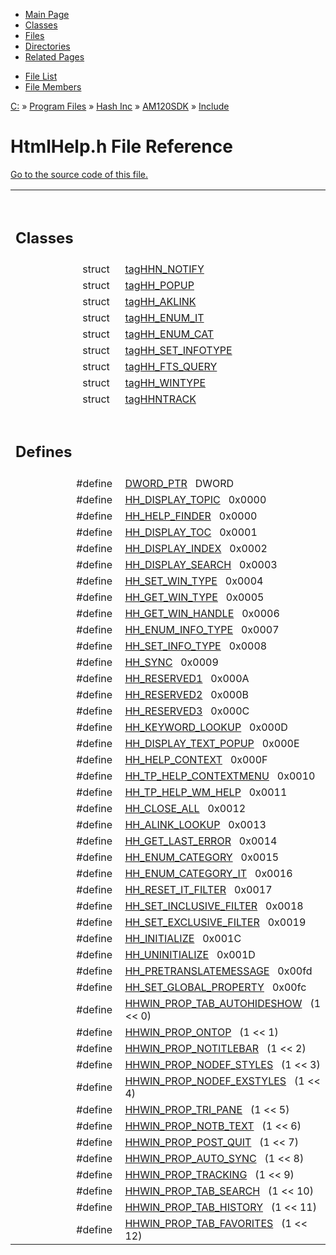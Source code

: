 <div class="tabs">

- [Main Page](index.md)
- [Classes](annotated.md)
- <span id="current">[Files](files.md)</span>
- [Directories](dirs.md)
- [Related Pages](pages.md)

</div>

<div class="tabs">

- [File List](files.md)
- [File Members](globals.md)

</div>

<div class="nav">

<a href="dir_C_3A_2F.md" class="el">C:</a> » <a href="dir_C_3A_2FProgram_20Files_2F.md" class="el">Program Files</a> » <a href="dir_C_3A_2FProgram_20Files_2FHash_20Inc_2F.md" class="el">Hash Inc</a> » <a href="dir_C_3A_2FProgram_20Files_2FHash_20Inc_2FAM120SDK_2F.md" class="el">AM120SDK</a> » <a href="dir_C_3A_2FProgram_20Files_2FHash_20Inc_2FAM120SDK_2FInclude_2F.md" class="el">Include</a>

</div>

# HtmlHelp.h File Reference

[Go to the source code of this file.](HtmlHelp_8h-source.md)

<table data-border="0" data-cellpadding="0" data-cellspacing="0">
<colgroup>
<col style="width: 50%" />
<col style="width: 50%" />
</colgroup>
<tbody>
<tr>
<td></td>
<td></td>
</tr>
<tr>
<td colspan="2"><br />
&#10;<h2 id="classes">Classes</h2></td>
</tr>
<tr>
<td class="memItemLeft" style="text-align: right;" data-nowrap="" data-valign="top">struct  </td>
<td class="memItemRight" data-valign="bottom"><a href="structtagHHN__NOTIFY.md" class="el">tagHHN_NOTIFY</a></td>
</tr>
<tr>
<td class="memItemLeft" style="text-align: right;" data-nowrap="" data-valign="top">struct  </td>
<td class="memItemRight" data-valign="bottom"><a href="structtagHH__POPUP.md" class="el">tagHH_POPUP</a></td>
</tr>
<tr>
<td class="memItemLeft" style="text-align: right;" data-nowrap="" data-valign="top">struct  </td>
<td class="memItemRight" data-valign="bottom"><a href="structtagHH__AKLINK.md" class="el">tagHH_AKLINK</a></td>
</tr>
<tr>
<td class="memItemLeft" style="text-align: right;" data-nowrap="" data-valign="top">struct  </td>
<td class="memItemRight" data-valign="bottom"><a href="structtagHH__ENUM__IT.md" class="el">tagHH_ENUM_IT</a></td>
</tr>
<tr>
<td class="memItemLeft" style="text-align: right;" data-nowrap="" data-valign="top">struct  </td>
<td class="memItemRight" data-valign="bottom"><a href="structtagHH__ENUM__CAT.md" class="el">tagHH_ENUM_CAT</a></td>
</tr>
<tr>
<td class="memItemLeft" style="text-align: right;" data-nowrap="" data-valign="top">struct  </td>
<td class="memItemRight" data-valign="bottom"><a href="structtagHH__SET__INFOTYPE.md" class="el">tagHH_SET_INFOTYPE</a></td>
</tr>
<tr>
<td class="memItemLeft" style="text-align: right;" data-nowrap="" data-valign="top">struct  </td>
<td class="memItemRight" data-valign="bottom"><a href="structtagHH__FTS__QUERY.md" class="el">tagHH_FTS_QUERY</a></td>
</tr>
<tr>
<td class="memItemLeft" style="text-align: right;" data-nowrap="" data-valign="top">struct  </td>
<td class="memItemRight" data-valign="bottom"><a href="structtagHH__WINTYPE.md" class="el">tagHH_WINTYPE</a></td>
</tr>
<tr>
<td class="memItemLeft" style="text-align: right;" data-nowrap="" data-valign="top">struct  </td>
<td class="memItemRight" data-valign="bottom"><a href="structtagHHNTRACK.md" class="el">tagHHNTRACK</a></td>
</tr>
<tr>
<td colspan="2"><br />
&#10;<h2 id="defines">Defines</h2></td>
</tr>
<tr>
<td class="memItemLeft" style="text-align: right;" data-nowrap="" data-valign="top">#define </td>
<td class="memItemRight" data-valign="bottom"><a href="HtmlHelp_8h.md#9368980613d402653a5e9e4d8d422bbb" class="el">DWORD_PTR</a>   DWORD</td>
</tr>
<tr>
<td class="memItemLeft" style="text-align: right;" data-nowrap="" data-valign="top">#define </td>
<td class="memItemRight" data-valign="bottom"><a href="HtmlHelp_8h.md#8cd0a99da7d80a553413ab71f09a31a3" class="el">HH_DISPLAY_TOPIC</a>   0x0000</td>
</tr>
<tr>
<td class="memItemLeft" style="text-align: right;" data-nowrap="" data-valign="top">#define </td>
<td class="memItemRight" data-valign="bottom"><a href="HtmlHelp_8h.md#70872b01e7f311462b47232b33b92673" class="el">HH_HELP_FINDER</a>   0x0000</td>
</tr>
<tr>
<td class="memItemLeft" style="text-align: right;" data-nowrap="" data-valign="top">#define </td>
<td class="memItemRight" data-valign="bottom"><a href="HtmlHelp_8h.md#22451c812c60a9b2edf807429b31a65d" class="el">HH_DISPLAY_TOC</a>   0x0001</td>
</tr>
<tr>
<td class="memItemLeft" style="text-align: right;" data-nowrap="" data-valign="top">#define </td>
<td class="memItemRight" data-valign="bottom"><a href="HtmlHelp_8h.md#fcd4e2477cdb16aa02cc6aa79f6de310" class="el">HH_DISPLAY_INDEX</a>   0x0002</td>
</tr>
<tr>
<td class="memItemLeft" style="text-align: right;" data-nowrap="" data-valign="top">#define </td>
<td class="memItemRight" data-valign="bottom"><a href="HtmlHelp_8h.md#12a6b68ab80c2e4aff0bcf82201fc456" class="el">HH_DISPLAY_SEARCH</a>   0x0003</td>
</tr>
<tr>
<td class="memItemLeft" style="text-align: right;" data-nowrap="" data-valign="top">#define </td>
<td class="memItemRight" data-valign="bottom"><a href="HtmlHelp_8h.md#cdfd2438ce0b06bcbe54ddc9ae7cbf10" class="el">HH_SET_WIN_TYPE</a>   0x0004</td>
</tr>
<tr>
<td class="memItemLeft" style="text-align: right;" data-nowrap="" data-valign="top">#define </td>
<td class="memItemRight" data-valign="bottom"><a href="HtmlHelp_8h.md#306150f3200a96854d4fe323694ed9a9" class="el">HH_GET_WIN_TYPE</a>   0x0005</td>
</tr>
<tr>
<td class="memItemLeft" style="text-align: right;" data-nowrap="" data-valign="top">#define </td>
<td class="memItemRight" data-valign="bottom"><a href="HtmlHelp_8h.md#01e340a4ac36f067f35efa448dc2f903" class="el">HH_GET_WIN_HANDLE</a>   0x0006</td>
</tr>
<tr>
<td class="memItemLeft" style="text-align: right;" data-nowrap="" data-valign="top">#define </td>
<td class="memItemRight" data-valign="bottom"><a href="HtmlHelp_8h.md#91f44eb728c2f2757416cc63241dc18f" class="el">HH_ENUM_INFO_TYPE</a>   0x0007</td>
</tr>
<tr>
<td class="memItemLeft" style="text-align: right;" data-nowrap="" data-valign="top">#define </td>
<td class="memItemRight" data-valign="bottom"><a href="HtmlHelp_8h.md#527578053a7be20043f3a0e675907284" class="el">HH_SET_INFO_TYPE</a>   0x0008</td>
</tr>
<tr>
<td class="memItemLeft" style="text-align: right;" data-nowrap="" data-valign="top">#define </td>
<td class="memItemRight" data-valign="bottom"><a href="HtmlHelp_8h.md#ce0f4d2b2fa61f0862ab3d8a3b9861c4" class="el">HH_SYNC</a>   0x0009</td>
</tr>
<tr>
<td class="memItemLeft" style="text-align: right;" data-nowrap="" data-valign="top">#define </td>
<td class="memItemRight" data-valign="bottom"><a href="HtmlHelp_8h.md#76382d6b3b25bb6345b17c714ee7e880" class="el">HH_RESERVED1</a>   0x000A</td>
</tr>
<tr>
<td class="memItemLeft" style="text-align: right;" data-nowrap="" data-valign="top">#define </td>
<td class="memItemRight" data-valign="bottom"><a href="HtmlHelp_8h.md#1873d9f1ea739681a81c35c141ebed02" class="el">HH_RESERVED2</a>   0x000B</td>
</tr>
<tr>
<td class="memItemLeft" style="text-align: right;" data-nowrap="" data-valign="top">#define </td>
<td class="memItemRight" data-valign="bottom"><a href="HtmlHelp_8h.md#d8fdfa82323539f7acfdf6b21fa616ab" class="el">HH_RESERVED3</a>   0x000C</td>
</tr>
<tr>
<td class="memItemLeft" style="text-align: right;" data-nowrap="" data-valign="top">#define </td>
<td class="memItemRight" data-valign="bottom"><a href="HtmlHelp_8h.md#acc19e19fd8d1ef8445d1cb0c2d7f70c" class="el">HH_KEYWORD_LOOKUP</a>   0x000D</td>
</tr>
<tr>
<td class="memItemLeft" style="text-align: right;" data-nowrap="" data-valign="top">#define </td>
<td class="memItemRight" data-valign="bottom"><a href="HtmlHelp_8h.md#c8965c9330a355bfd07c5af578873d08" class="el">HH_DISPLAY_TEXT_POPUP</a>   0x000E</td>
</tr>
<tr>
<td class="memItemLeft" style="text-align: right;" data-nowrap="" data-valign="top">#define </td>
<td class="memItemRight" data-valign="bottom"><a href="HtmlHelp_8h.md#304f51034cbc927f602fef18b22aaf5a" class="el">HH_HELP_CONTEXT</a>   0x000F</td>
</tr>
<tr>
<td class="memItemLeft" style="text-align: right;" data-nowrap="" data-valign="top">#define </td>
<td class="memItemRight" data-valign="bottom"><a href="HtmlHelp_8h.md#6cd94a1fa3c5f166028b4b0b6e12e74e" class="el">HH_TP_HELP_CONTEXTMENU</a>   0x0010</td>
</tr>
<tr>
<td class="memItemLeft" style="text-align: right;" data-nowrap="" data-valign="top">#define </td>
<td class="memItemRight" data-valign="bottom"><a href="HtmlHelp_8h.md#c5df8e2246872c0fc34350a3e335c3b2" class="el">HH_TP_HELP_WM_HELP</a>   0x0011</td>
</tr>
<tr>
<td class="memItemLeft" style="text-align: right;" data-nowrap="" data-valign="top">#define </td>
<td class="memItemRight" data-valign="bottom"><a href="HtmlHelp_8h.md#da21d7a948ba1aa9f5ed758f2d317b29" class="el">HH_CLOSE_ALL</a>   0x0012</td>
</tr>
<tr>
<td class="memItemLeft" style="text-align: right;" data-nowrap="" data-valign="top">#define </td>
<td class="memItemRight" data-valign="bottom"><a href="HtmlHelp_8h.md#acf63226b943b37284b0285dd19b49df" class="el">HH_ALINK_LOOKUP</a>   0x0013</td>
</tr>
<tr>
<td class="memItemLeft" style="text-align: right;" data-nowrap="" data-valign="top">#define </td>
<td class="memItemRight" data-valign="bottom"><a href="HtmlHelp_8h.md#da85a6b91b34df10e6f7c07224003513" class="el">HH_GET_LAST_ERROR</a>   0x0014</td>
</tr>
<tr>
<td class="memItemLeft" style="text-align: right;" data-nowrap="" data-valign="top">#define </td>
<td class="memItemRight" data-valign="bottom"><a href="HtmlHelp_8h.md#ebb1c20ea97ac3f9bac904c8c31bbb0f" class="el">HH_ENUM_CATEGORY</a>   0x0015</td>
</tr>
<tr>
<td class="memItemLeft" style="text-align: right;" data-nowrap="" data-valign="top">#define </td>
<td class="memItemRight" data-valign="bottom"><a href="HtmlHelp_8h.md#2f4de62ad4b66ea607387bcf726d3aba" class="el">HH_ENUM_CATEGORY_IT</a>   0x0016</td>
</tr>
<tr>
<td class="memItemLeft" style="text-align: right;" data-nowrap="" data-valign="top">#define </td>
<td class="memItemRight" data-valign="bottom"><a href="HtmlHelp_8h.md#1c23feb6e429e15d3d84d3ad6ff8d44a" class="el">HH_RESET_IT_FILTER</a>   0x0017</td>
</tr>
<tr>
<td class="memItemLeft" style="text-align: right;" data-nowrap="" data-valign="top">#define </td>
<td class="memItemRight" data-valign="bottom"><a href="HtmlHelp_8h.md#3defe0a69df1e548bc3eadfb7bbd9d31" class="el">HH_SET_INCLUSIVE_FILTER</a>   0x0018</td>
</tr>
<tr>
<td class="memItemLeft" style="text-align: right;" data-nowrap="" data-valign="top">#define </td>
<td class="memItemRight" data-valign="bottom"><a href="HtmlHelp_8h.md#4e36247015c642ef14c6851cf2e4bb99" class="el">HH_SET_EXCLUSIVE_FILTER</a>   0x0019</td>
</tr>
<tr>
<td class="memItemLeft" style="text-align: right;" data-nowrap="" data-valign="top">#define </td>
<td class="memItemRight" data-valign="bottom"><a href="HtmlHelp_8h.md#532a0c6913024560e8d3f7d84ede8f68" class="el">HH_INITIALIZE</a>   0x001C</td>
</tr>
<tr>
<td class="memItemLeft" style="text-align: right;" data-nowrap="" data-valign="top">#define </td>
<td class="memItemRight" data-valign="bottom"><a href="HtmlHelp_8h.md#6b878d843bd996ea6a6e2672607c537d" class="el">HH_UNINITIALIZE</a>   0x001D</td>
</tr>
<tr>
<td class="memItemLeft" style="text-align: right;" data-nowrap="" data-valign="top">#define </td>
<td class="memItemRight" data-valign="bottom"><a href="HtmlHelp_8h.md#c96cf6544f4310a70367640944f7b0e7" class="el">HH_PRETRANSLATEMESSAGE</a>   0x00fd</td>
</tr>
<tr>
<td class="memItemLeft" style="text-align: right;" data-nowrap="" data-valign="top">#define </td>
<td class="memItemRight" data-valign="bottom"><a href="HtmlHelp_8h.md#89f6496d28e6845d0113510d754cfaeb" class="el">HH_SET_GLOBAL_PROPERTY</a>   0x00fc</td>
</tr>
<tr>
<td class="memItemLeft" style="text-align: right;" data-nowrap="" data-valign="top">#define </td>
<td class="memItemRight" data-valign="bottom"><a href="HtmlHelp_8h.md#80178ed5e1714ed3ee569ebd007bdc33" class="el">HHWIN_PROP_TAB_AUTOHIDESHOW</a>   (1 &lt;&lt; 0)</td>
</tr>
<tr>
<td class="memItemLeft" style="text-align: right;" data-nowrap="" data-valign="top">#define </td>
<td class="memItemRight" data-valign="bottom"><a href="HtmlHelp_8h.md#d0ed789ad2d4b8b726a4f58f2af96c49" class="el">HHWIN_PROP_ONTOP</a>   (1 &lt;&lt; 1)</td>
</tr>
<tr>
<td class="memItemLeft" style="text-align: right;" data-nowrap="" data-valign="top">#define </td>
<td class="memItemRight" data-valign="bottom"><a href="HtmlHelp_8h.md#90c589608ebce64ee94bbaf291e8a877" class="el">HHWIN_PROP_NOTITLEBAR</a>   (1 &lt;&lt; 2)</td>
</tr>
<tr>
<td class="memItemLeft" style="text-align: right;" data-nowrap="" data-valign="top">#define </td>
<td class="memItemRight" data-valign="bottom"><a href="HtmlHelp_8h.md#0c730c55bb4c5ebc3c0e85e7f9d0c3f6" class="el">HHWIN_PROP_NODEF_STYLES</a>   (1 &lt;&lt; 3)</td>
</tr>
<tr>
<td class="memItemLeft" style="text-align: right;" data-nowrap="" data-valign="top">#define </td>
<td class="memItemRight" data-valign="bottom"><a href="HtmlHelp_8h.md#0a400e2a2cc51257e7a8f10ebc80c73f" class="el">HHWIN_PROP_NODEF_EXSTYLES</a>   (1 &lt;&lt; 4)</td>
</tr>
<tr>
<td class="memItemLeft" style="text-align: right;" data-nowrap="" data-valign="top">#define </td>
<td class="memItemRight" data-valign="bottom"><a href="HtmlHelp_8h.md#71b599a1cd9a8f9bd5e589dff6ef203b" class="el">HHWIN_PROP_TRI_PANE</a>   (1 &lt;&lt; 5)</td>
</tr>
<tr>
<td class="memItemLeft" style="text-align: right;" data-nowrap="" data-valign="top">#define </td>
<td class="memItemRight" data-valign="bottom"><a href="HtmlHelp_8h.md#a1db7e5cca90dbe163c90eddc30466a4" class="el">HHWIN_PROP_NOTB_TEXT</a>   (1 &lt;&lt; 6)</td>
</tr>
<tr>
<td class="memItemLeft" style="text-align: right;" data-nowrap="" data-valign="top">#define </td>
<td class="memItemRight" data-valign="bottom"><a href="HtmlHelp_8h.md#af77eb9ea14480e74d01449a050938d3" class="el">HHWIN_PROP_POST_QUIT</a>   (1 &lt;&lt; 7)</td>
</tr>
<tr>
<td class="memItemLeft" style="text-align: right;" data-nowrap="" data-valign="top">#define </td>
<td class="memItemRight" data-valign="bottom"><a href="HtmlHelp_8h.md#cca7e92ca510652d7162796cc6ee4820" class="el">HHWIN_PROP_AUTO_SYNC</a>   (1 &lt;&lt; 8)</td>
</tr>
<tr>
<td class="memItemLeft" style="text-align: right;" data-nowrap="" data-valign="top">#define </td>
<td class="memItemRight" data-valign="bottom"><a href="HtmlHelp_8h.md#c3a1a93a00bca77ea5d64718c6d0f108" class="el">HHWIN_PROP_TRACKING</a>   (1 &lt;&lt; 9)</td>
</tr>
<tr>
<td class="memItemLeft" style="text-align: right;" data-nowrap="" data-valign="top">#define </td>
<td class="memItemRight" data-valign="bottom"><a href="HtmlHelp_8h.md#61d020303fc70015bd847ec148629fd3" class="el">HHWIN_PROP_TAB_SEARCH</a>   (1 &lt;&lt; 10)</td>
</tr>
<tr>
<td class="memItemLeft" style="text-align: right;" data-nowrap="" data-valign="top">#define </td>
<td class="memItemRight" data-valign="bottom"><a href="HtmlHelp_8h.md#44a6c5cb1b039e5bedcdb42b5d42380f" class="el">HHWIN_PROP_TAB_HISTORY</a>   (1 &lt;&lt; 11)</td>
</tr>
<tr>
<td class="memItemLeft" style="text-align: right;" data-nowrap="" data-valign="top">#define </td>
<td class="memItemRight" data-valign="bottom"><a href="HtmlHelp_8h.md#edfcabb5e08a905e71ca4b4425dd33a8" class="el">HHWIN_PROP_TAB_FAVORITES</a>   (1 &lt;&lt; 12)</td>
</tr>
<tr>
<td class="memItemLeft" style="text-align